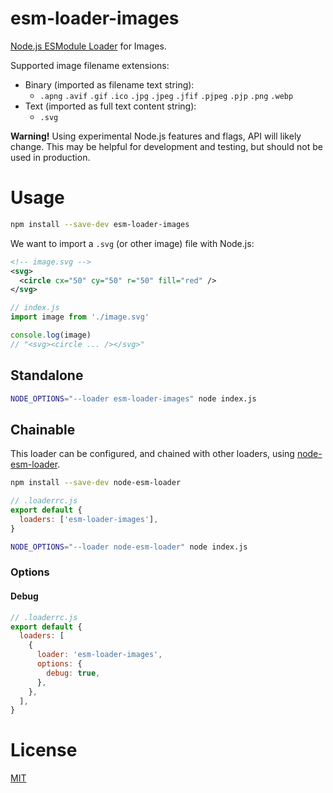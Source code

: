 # esm-loader-images

[Node.js ESModule Loader][node-loaders] for Images.

Supported image filename extensions:

- Binary (imported as filename text string):
  - `.apng` `.avif` `.gif` `.ico` `.jpg` `.jpeg` `.jfif` `.pjpeg`
    `.pjp` `.png` `.webp`
- Text (imported as full text content string):
  - `.svg`

**Warning!** Using experimental Node.js features and flags,
API will likely change. This may be helpful for development and testing,
but should not be used in production.

# Usage

```sh
npm install --save-dev esm-loader-images
```

We want to import a `.svg` (or other image) file with Node.js:

```svg
<!-- image.svg -->
<svg>
  <circle cx="50" cy="50" r="50" fill="red" />
</svg>
```

```js
// index.js
import image from './image.svg'

console.log(image)
// "<svg><circle ... /></svg>"
```

## Standalone

```sh
NODE_OPTIONS="--loader esm-loader-images" node index.js
```

## Chainable

This loader can be configured, and chained with other loaders, using
[node-esm-loader][node-esm-loader].

```sh
npm install --save-dev node-esm-loader
```

```js
// .loaderrc.js
export default {
  loaders: ['esm-loader-images'],
}
```

```sh
NODE_OPTIONS="--loader node-esm-loader" node index.js
```

### Options

#### Debug

```js
// .loaderrc.js
export default {
  loaders: [
    {
      loader: 'esm-loader-images',
      options: {
        debug: true,
      },
    },
  ],
}
```

# License

[MIT][mit-license]

[mit-license]: https://mit-license.org/
[node-esm-loader]: https://github.com/sebamarynissen/node-esm-loader#readme
[node-loaders]: https://nodejs.org/api/esm.html#loaders
